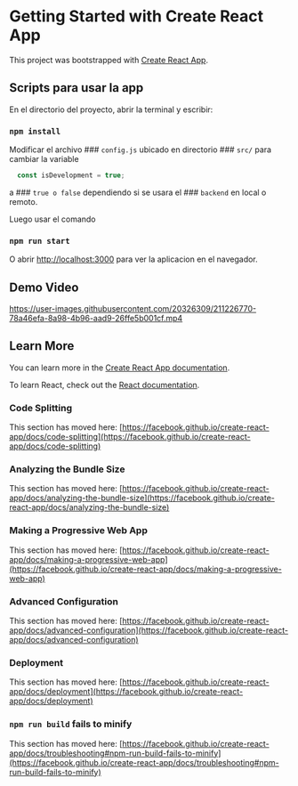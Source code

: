 # Getting Started with Create React App

This project was bootstrapped with [Create React App](https://github.com/facebook/create-react-app).

## Scripts para usar la app

En el directorio del proyecto, abrir la terminal y escribir:

### `npm install`

Modificar el archivo ### `config.js` ubicado en directorio ### `src/` para cambiar la variable 
```javascript
  const isDevelopment = true;
```
a ### `true o false` dependiendo si se usara el ### `backend` en local o remoto.


Luego usar el comando

### `npm run start`

O abrir [http://localhost:3000](http://localhost:3000) para ver la aplicacion en el navegador.

## Demo Video


https://user-images.githubusercontent.com/20326309/211226770-78a46efa-8a98-4b96-aad9-26ffe5b001cf.mp4


## Learn More

You can learn more in the [Create React App documentation](https://facebook.github.io/create-react-app/docs/getting-started).

To learn React, check out the [React documentation](https://reactjs.org/).

### Code Splitting

This section has moved here: [https://facebook.github.io/create-react-app/docs/code-splitting](https://facebook.github.io/create-react-app/docs/code-splitting)

### Analyzing the Bundle Size

This section has moved here: [https://facebook.github.io/create-react-app/docs/analyzing-the-bundle-size](https://facebook.github.io/create-react-app/docs/analyzing-the-bundle-size)

### Making a Progressive Web App

This section has moved here: [https://facebook.github.io/create-react-app/docs/making-a-progressive-web-app](https://facebook.github.io/create-react-app/docs/making-a-progressive-web-app)

### Advanced Configuration

This section has moved here: [https://facebook.github.io/create-react-app/docs/advanced-configuration](https://facebook.github.io/create-react-app/docs/advanced-configuration)

### Deployment

This section has moved here: [https://facebook.github.io/create-react-app/docs/deployment](https://facebook.github.io/create-react-app/docs/deployment)

### `npm run build` fails to minify

This section has moved here: [https://facebook.github.io/create-react-app/docs/troubleshooting#npm-run-build-fails-to-minify](https://facebook.github.io/create-react-app/docs/troubleshooting#npm-run-build-fails-to-minify)
